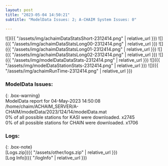 ```yaml
---
layout: post
title: "2023-05-04 14:50:21"
subtitle: "ModelData Issues: 2; A-CHAIM System Issues: 0"

---
```


![]({{ "/assets/img/achaimDataStatsShort-2312414.png" | relative_url }})
![]({{ "/assets/img/achaimDataStatsLong00-2312414.png" | relative_url }})
![]({{ "/assets/img/achaimDataStatsLong01-2312414.png" | relative_url }})
![]({{ "/assets/img/achaimDataStatsLong02-2312414.png" | relative_url }})
![]({{ "/assets/img/modelDataDataStats-2312414.png" | relative_url }})
![]({{ "/assets/img/modelDataStationStats-2312414.png" | relative_url }})
![]({{ "/assets/img/achaimRunTime-2312414.png" | relative_url }})


### ModelData Issues:  
  
{: .box-warning}  
 ModelData report for 04-May-2023 14:50:08   
 /home/chaim/ACHAIM_SERVER/A-CHAIM/modelData/2023/124/14/modelData.mat   
 0% of all possible stations for KASI were downloaded. x2745   
 0% of all possible stations for CHAIN were downloaded. x1706   
  


### Logs:  
  
{: .box-note}  
[Logs.zip]({{ "/assets/other/logs.zip" | relative_url }})  
[Log Info]({{ "/logInfo" | relative_url }})  
